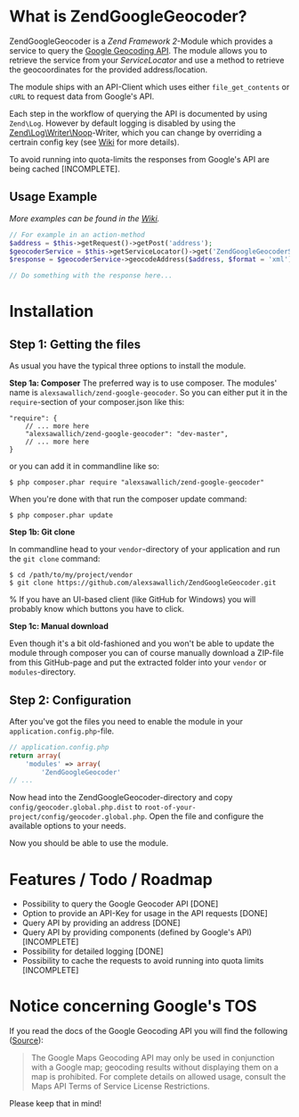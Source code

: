# What is ZendGoogleGeocoder?
ZendGoogleGeocoder is a *Zend Framework 2*-Module which provides a service to query the [Google Geocoding API](https://developers.google.com/maps/documentation/geocoding/intro).
The module allows you to retrieve the service from your *ServiceLocator* and use a method to retrieve the geocoordinates for the
provided address/location.

The module ships with an API-Client which uses either `file_get_contents` or `cURL` to request data from Google's API.

Each step in the workflow of querying the API is documented by using `Zend\Log`. However by default logging is disabled by using
the [Zend\Log\Writer\Noop](http://framework.zend.com/manual/current/en/modules/zend.log.writers.html#stubbing-out-the-writer)-Writer,
which you can change by overriding a certrain config key (see [Wiki](https://github.com/alexsawallich/ZendGoogleGeocoder/wiki) for more details).

To avoid running into quota-limits the responses from Google's API are being cached [INCOMPLETE].

## Usage Example
*More examples can be found in the [Wiki](https://github.com/alexsawallich/ZendGoogleGeocoder/wiki).*

```php
// For example in an action-method
$address = $this->getRequest()->getPost('address');
$geocoderService = $this->getServiceLocator()->get('ZendGoogleGeocoderService');
$response = $geocoderService->geocodeAddress($address, $format = 'xml');

// Do something with the response here...
```

# Installation

## Step 1: Getting the files
As usual you have the typical three options to install the module.

**Step 1a: Composer**
The preferred way is to use composer. The modules' name is `alexsawallich/zend-google-geocoder`. So you can either put it in the `require`-section of your
composer.json like this:

	"require": {
		// ... more here
		"alexsawallich/zend-google-geocoder": "dev-master",
		// ... more here
	}

or you can add it in commandline like so:

	$ php composer.phar require "alexsawallich/zend-google-geocoder"

When you're done with that run the composer update command:

	$ php composer.phar update

**Step 1b: Git clone**

In commandline head to your `vendor`-directory of your application and run the `git clone` command:

	$ cd /path/to/my/project/vendor
	$ git clone https://github.com/alexsawallich/ZendGoogleGeocoder.git
%
If you have an UI-based client (like GitHub for Windows) you will probably know which buttons you have to click.

**Step 1c: Manual download**

Even though it's a bit old-fashioned and you won't be able to update the module through composer you can of course manually download a ZIP-file from this GitHub-page
and put the extracted folder into your `vendor` or `modules`-directory.

## Step 2: Configuration

After you've got the files you need to enable the module in your `application.config.php`-file.

```php
// application.config.php
return array(
	'modules' => array(
		'ZendGoogleGeocoder'
// ...
```

Now head into the ZendGoogleGeocoder-directory and copy `config/geocoder.global.php.dist` to `root-of-your-project/config/geocoder.global.php`. Open the file
and configure the available options to your needs.

Now you should be able to use the module.

# Features / Todo / Roadmap
- Possibility to query the Google Geocoder API [DONE]
- Option to provide an API-Key for usage in the API requests [DONE]
- Query API by providing an address [DONE]
- Query API by providing components (defined by Google's API) [INCOMPLETE]
- Possibility for detailed logging [DONE]
- Possibility to cache the requests to avoid running into quota limits [INCOMPLETE]

# Notice concerning Google's TOS
If you read the docs of the Google Geocoding API you will find the following ([Source](https://developers.google.com/maps/documentation/geocoding/usage-limits#terms-of-use-restrictions)):
> The Google Maps Geocoding API may only be used in conjunction with a Google map; geocoding results without displaying them on a map is prohibited. For complete details on allowed usage, consult the Maps API Terms of Service License Restrictions.

Please keep that in mind!